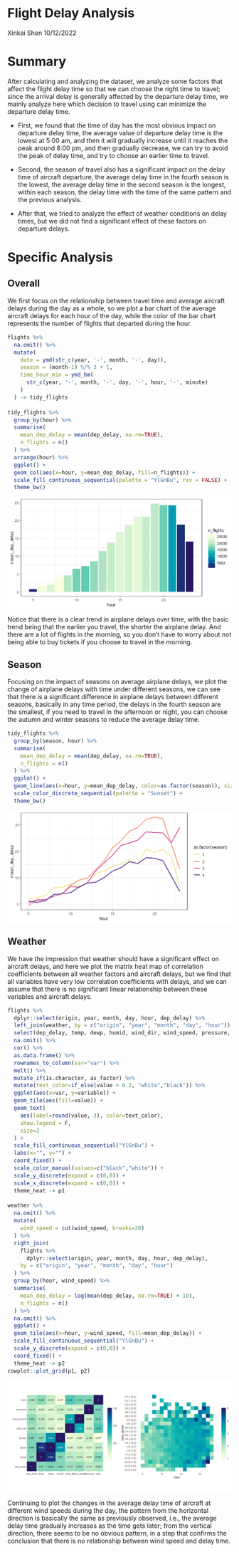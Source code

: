 Flight Delay Analysis
================
Xinkai Shen
10/12/2022

# Summary

After calculating and analyzing the dataset, we analyze some factors
that affect the flight delay time so that we can choose the right time
to travel; since the arrival delay is generally affected by the
departure delay time, we mainly analyze here which decision to travel
using can minimize the departure delay time.

- First, we found that the time of day has the most obvious impact on
  departure delay time, the average value of departure delay time is the
  lowest at 5:00 am, and then it will gradually increase until it
  reaches the peak around 8:00 pm, and then gradually decrease, we can
  try to avoid the peak of delay time, and try to choose an earlier time
  to travel.

- Second, the season of travel also has a significant impact on the
  delay time of aircraft departure, the average delay time in the fourth
  season is the lowest, the average delay time in the second season is
  the longest, within each season, the delay time with the time of the
  same pattern and the previous analysis.

- After that, we tried to analyze the effect of weather conditions on
  delay times, but we did not find a significant effect of these factors
  on departure delays.

# Specific Analysis

## Overall

We first focus on the relationship between travel time and average
aircraft delays during the day as a whole, so we plot a bar chart of the
average aircraft delays for each hour of the day, while the color of the
bar chart represents the number of flights that departed during the
hour.

``` r
flights %>%
  na.omit() %>%
  mutate(
    date = ymd(str_c(year, '-', month, '-', day)),
    season = (month-1) %/% 3 + 1,
    time_hour_min = ymd_hm(
      str_c(year, '-', month, '-', day, '-', hour, '-', minute)
    )
  ) -> tidy_flights

tidy_flights %>%
  group_by(hour) %>%
  summarise(
    mean_dep_delay = mean(dep_delay, na.rm=TRUE),
    n_flights = n()
  ) %>%
  arrange(hour) %>%
  ggplot() +
  geom_col(aes(x=hour, y=mean_dep_delay, fill=n_flights)) +
  scale_fill_continuous_sequential(palette = "YlGnBu", rev = FALSE) +
  theme_bw()
```

<img src="HW2_files/figure-gfm/unnamed-chunk-1-1.png" style="display: block; margin: auto;" />

Notice that there is a clear trend in airplane delays over time, with
the basic trend being that the earlier you travel, the shorter the
airplane delay. And there are a lot of flights in the morning, so you
don’t have to worry about not being able to buy tickets if you choose to
travel in the morning.

## Season

Focusing on the impact of seasons on average airplane delays, we plot
the change of airplane delays with time under different seasons, we can
see that there is a significant difference in airplane delays between
different seasons, basically in any time period, the delays in the
fourth season are the smallest, if you need to travel in the afternoon
or night, you can choose the autumn and winter seasons to reduce the
average delay time.

``` r
tidy_flights %>%
  group_by(season, hour) %>%
  summarise(
    mean_dep_delay = mean(dep_delay, na.rm=TRUE),
    n_flights = n()
  ) %>%
  ggplot() +
  geom_line(aes(x=hour, y=mean_dep_delay, color=as.factor(season)), size=1.3) +
  scale_color_discrete_sequential(palette = "Sunset") +
  theme_bw()
```

<img src="HW2_files/figure-gfm/unnamed-chunk-2-1.png" style="display: block; margin: auto;" />

## Weather

We have the impression that weather should have a significant effect on
aircraft delays, and here we plot the matrix heat map of correlation
coefficients between all weather factors and aircraft delays, but we
find that all variables have very low correlation coefficients with
delays, and we can assume that there is no significant linear
relationship between these variables and aircraft delays.

``` r
flights %>%
  dplyr::select(origin, year, month, day, hour, dep_delay) %>%
  left_join(weather, by = c("origin", "year", "month", "day", "hour")) %>%
  select(dep_delay, temp, dewp, humid, wind_dir, wind_speed, pressure, visib) %>%
  na.omit() %>%
  cor() %>%
  as.data.frame() %>%
  rownames_to_column(var="var") %>%
  melt() %>%
  mutate_if(is.character, as_factor) %>%
  mutate(text_color=if_else(value > 0.2, "white","black")) %>%
  ggplot(aes(x=var, y=variable)) +
  geom_tile(aes(fill=value)) +
  geom_text(
    aes(label=round(value, 3), color=text_color), 
    show.legend = F,
    size=3
  ) +
  scale_fill_continuous_sequential("YlGnBu") +
  labs(x="", y="") +
  coord_fixed() +
  scale_color_manual(values=c("black","white")) +
  scale_y_discrete(expand = c(0,0)) + 
  scale_x_discrete(expand = c(0,0)) +
  theme_heat -> p1

weather %>%
  na.omit() %>%
  mutate(
    wind_speed = cut(wind_speed, breaks=20)
  ) %>%
  right_join(
    flights %>%
      dplyr::select(origin, year, month, day, hour, dep_delay),
    by = c("origin", "year", "month", "day", "hour")
  ) %>%
  group_by(hour, wind_speed) %>%
  summarise(
    mean_dep_delay = log(mean(dep_delay, na.rm=TRUE) + 10),
    n_flights = n()
  ) %>%
  na.omit() %>%
  ggplot() +
  geom_tile(aes(x=hour, y=wind_speed, fill=mean_dep_delay)) +
  scale_fill_continuous_sequential("YlGnBu") +
  scale_y_discrete(expand = c(0,0)) + 
  coord_fixed() + 
  theme_heat -> p2
cowplot::plot_grid(p1, p2)
```

<img src="HW2_files/figure-gfm/unnamed-chunk-3-1.png" style="display: block; margin: auto;" />

Continuing to plot the changes in the average delay time of aircraft at
different wind speeds during the day, the pattern from the horizontal
direction is basically the same as previously observed, i.e., the
average delay time gradually increases as the time gets later; from the
vertical direction, there seems to be no obvious pattern, in a step that
confirms the conclusion that there is no relationship between wind speed
and delay time.
